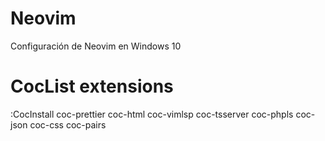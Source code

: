 # Neovim
Configuración de Neovim en Windows 10
# CocList extensions
:CocInstall coc-prettier coc-html coc-vimlsp coc-tsserver coc-phpls coc-json coc-css coc-pairs
